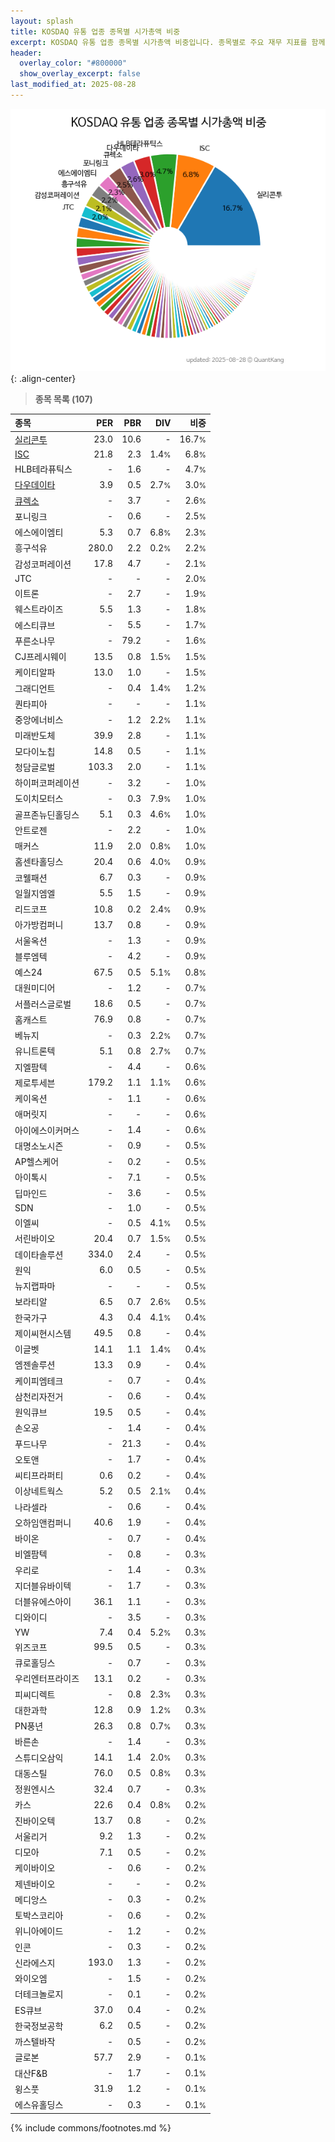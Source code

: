 ```yaml
---
layout: splash
title: KOSDAQ 유통 업종 종목별 시가총액 비중
excerpt: KOSDAQ 유통 업종 종목별 시가총액 비중입니다. 종목별로 주요 재무 지표를 함께 표시합니다.
header:
  overlay_color: "#800000"
  show_overlay_excerpt: false
last_modified_at: 2025-08-28
---
```



![KOSDAQ 유통 업종 종목별 시가총액 비중](/stats/sector/images/kosdaq_업종_유통_종목.png){: .align-center}


> **종목 목록 (107)**<a id="list"></a>

| **종목** | **PER** | **PBR** | **DIV** | **비중** |
| :------- | ------: | ------: | ------: | -------: |
| [실리콘투](/257720/) | 23.0 | 10.6 | - | 16.7<small>%</small> |
| [ISC](/095340/) | 21.8 | 2.3 | 1.4<small>%</small> | 6.8<small>%</small> |
| HLB테라퓨틱스 | - | 1.6 | - | 4.7<small>%</small> |
| [다우데이타](/032190/) | 3.9 | 0.5 | 2.7<small>%</small> | 3.0<small>%</small> |
| [큐렉소](/060280/) | - | 3.7 | - | 2.6<small>%</small> |
| 포니링크 | - | 0.6 | - | 2.5<small>%</small> |
| 에스에이엠티 | 5.3 | 0.7 | 6.8<small>%</small> | 2.3<small>%</small> |
| 흥구석유 | 280.0 | 2.2 | 0.2<small>%</small> | 2.2<small>%</small> |
| 감성코퍼레이션 | 17.8 | 4.7 | - | 2.1<small>%</small> |
| JTC | - | - | - | 2.0<small>%</small> |
| 이트론 | - | 2.7 | - | 1.9<small>%</small> |
| 웨스트라이즈 | 5.5 | 1.3 | - | 1.8<small>%</small> |
| 에스티큐브 | - | 5.5 | - | 1.7<small>%</small> |
| 푸른소나무 | - | 79.2 | - | 1.6<small>%</small> |
| CJ프레시웨이 | 13.5 | 0.8 | 1.5<small>%</small> | 1.5<small>%</small> |
| 케이티알파 | 13.0 | 1.0 | - | 1.5<small>%</small> |
| 그래디언트 | - | 0.4 | 1.4<small>%</small> | 1.2<small>%</small> |
| 퀀타피아 | - | - | - | 1.1<small>%</small> |
| 중앙에너비스 | - | 1.2 | 2.2<small>%</small> | 1.1<small>%</small> |
| 미래반도체 | 39.9 | 2.8 | - | 1.1<small>%</small> |
| 모다이노칩 | 14.8 | 0.5 | - | 1.1<small>%</small> |
| 청담글로벌 | 103.3 | 2.0 | - | 1.1<small>%</small> |
| 하이퍼코퍼레이션 | - | 3.2 | - | 1.0<small>%</small> |
| 도이치모터스 | - | 0.3 | 7.9<small>%</small> | 1.0<small>%</small> |
| 골프존뉴딘홀딩스 | 5.1 | 0.3 | 4.6<small>%</small> | 1.0<small>%</small> |
| 안트로젠 | - | 2.2 | - | 1.0<small>%</small> |
| 매커스 | 11.9 | 2.0 | 0.8<small>%</small> | 1.0<small>%</small> |
| 홈센타홀딩스 | 20.4 | 0.6 | 4.0<small>%</small> | 0.9<small>%</small> |
| 코웰패션 | 6.7 | 0.3 | - | 0.9<small>%</small> |
| 일월지엠엘 | 5.5 | 1.5 | - | 0.9<small>%</small> |
| 리드코프 | 10.8 | 0.2 | 2.4<small>%</small> | 0.9<small>%</small> |
| 아가방컴퍼니 | 13.7 | 0.8 | - | 0.9<small>%</small> |
| 서울옥션 | - | 1.3 | - | 0.9<small>%</small> |
| 블루엠텍 | - | 4.2 | - | 0.9<small>%</small> |
| 예스24 | 67.5 | 0.5 | 5.1<small>%</small> | 0.8<small>%</small> |
| 대원미디어 | - | 1.2 | - | 0.7<small>%</small> |
| 서플러스글로벌 | 18.6 | 0.5 | - | 0.7<small>%</small> |
| 홈캐스트 | 76.9 | 0.8 | - | 0.7<small>%</small> |
| 베뉴지 | - | 0.3 | 2.2<small>%</small> | 0.7<small>%</small> |
| 유니트론텍 | 5.1 | 0.8 | 2.7<small>%</small> | 0.7<small>%</small> |
| 지엘팜텍 | - | 4.4 | - | 0.6<small>%</small> |
| 제로투세븐 | 179.2 | 1.1 | 1.1<small>%</small> | 0.6<small>%</small> |
| 케이옥션 | - | 1.1 | - | 0.6<small>%</small> |
| 애머릿지 | - | - | - | 0.6<small>%</small> |
| 아이에스이커머스 | - | 1.4 | - | 0.6<small>%</small> |
| 대명소노시즌 | - | 0.9 | - | 0.5<small>%</small> |
| AP헬스케어 | - | 0.2 | - | 0.5<small>%</small> |
| 아이톡시 | - | 7.1 | - | 0.5<small>%</small> |
| 딥마인드 | - | 3.6 | - | 0.5<small>%</small> |
| SDN | - | 1.0 | - | 0.5<small>%</small> |
| 이엘씨 | - | 0.5 | 4.1<small>%</small> | 0.5<small>%</small> |
| 서린바이오 | 20.4 | 0.7 | 1.5<small>%</small> | 0.5<small>%</small> |
| 데이타솔루션 | 334.0 | 2.4 | - | 0.5<small>%</small> |
| 원익 | 6.0 | 0.5 | - | 0.5<small>%</small> |
| 뉴지랩파마 | - | - | - | 0.5<small>%</small> |
| 보라티알 | 6.5 | 0.7 | 2.6<small>%</small> | 0.5<small>%</small> |
| 한국가구 | 4.3 | 0.4 | 4.1<small>%</small> | 0.4<small>%</small> |
| 제이씨현시스템 | 49.5 | 0.8 | - | 0.4<small>%</small> |
| 이글벳 | 14.1 | 1.1 | 1.4<small>%</small> | 0.4<small>%</small> |
| 엠젠솔루션 | 13.3 | 0.9 | - | 0.4<small>%</small> |
| 케이피엠테크 | - | 0.7 | - | 0.4<small>%</small> |
| 삼천리자전거 | - | 0.6 | - | 0.4<small>%</small> |
| 원익큐브 | 19.5 | 0.5 | - | 0.4<small>%</small> |
| 손오공 | - | 1.4 | - | 0.4<small>%</small> |
| 푸드나무 | - | 21.3 | - | 0.4<small>%</small> |
| 오토앤 | - | 1.7 | - | 0.4<small>%</small> |
| 씨티프라퍼티 | 0.6 | 0.2 | - | 0.4<small>%</small> |
| 이상네트웍스 | 5.2 | 0.5 | 2.1<small>%</small> | 0.4<small>%</small> |
| 나라셀라 | - | 0.6 | - | 0.4<small>%</small> |
| 오하임앤컴퍼니 | 40.6 | 1.9 | - | 0.4<small>%</small> |
| 바이온 | - | 0.7 | - | 0.4<small>%</small> |
| 비엘팜텍 | - | 0.8 | - | 0.3<small>%</small> |
| 우리로 | - | 1.4 | - | 0.3<small>%</small> |
| 지더블유바이텍 | - | 1.7 | - | 0.3<small>%</small> |
| 더블유에스아이 | 36.1 | 1.1 | - | 0.3<small>%</small> |
| 디와이디 | - | 3.5 | - | 0.3<small>%</small> |
| YW | 7.4 | 0.4 | 5.2<small>%</small> | 0.3<small>%</small> |
| 위즈코프 | 99.5 | 0.5 | - | 0.3<small>%</small> |
| 큐로홀딩스 | - | 0.7 | - | 0.3<small>%</small> |
| 우리엔터프라이즈 | 13.1 | 0.2 | - | 0.3<small>%</small> |
| 피씨디렉트 | - | 0.8 | 2.3<small>%</small> | 0.3<small>%</small> |
| 대한과학 | 12.8 | 0.9 | 1.2<small>%</small> | 0.3<small>%</small> |
| PN풍년 | 26.3 | 0.8 | 0.7<small>%</small> | 0.3<small>%</small> |
| 바른손 | - | 1.4 | - | 0.3<small>%</small> |
| 스튜디오삼익 | 14.1 | 1.4 | 2.0<small>%</small> | 0.3<small>%</small> |
| 대동스틸 | 76.0 | 0.5 | 0.8<small>%</small> | 0.3<small>%</small> |
| 정원엔시스 | 32.4 | 0.7 | - | 0.3<small>%</small> |
| 카스 | 22.6 | 0.4 | 0.8<small>%</small> | 0.2<small>%</small> |
| 진바이오텍 | 13.7 | 0.8 | - | 0.2<small>%</small> |
| 서울리거 | 9.2 | 1.3 | - | 0.2<small>%</small> |
| 디모아 | 7.1 | 0.5 | - | 0.2<small>%</small> |
| 케이바이오 | - | 0.6 | - | 0.2<small>%</small> |
| 제넨바이오 | - | - | - | 0.2<small>%</small> |
| 메디앙스 | - | 0.3 | - | 0.2<small>%</small> |
| 토박스코리아 | - | 0.6 | - | 0.2<small>%</small> |
| 위니아에이드 | - | 1.2 | - | 0.2<small>%</small> |
| 인콘 | - | 0.3 | - | 0.2<small>%</small> |
| 신라에스지 | 193.0 | 1.3 | - | 0.2<small>%</small> |
| 와이오엠 | - | 1.5 | - | 0.2<small>%</small> |
| 더테크놀로지 | - | 0.1 | - | 0.2<small>%</small> |
| ES큐브 | 37.0 | 0.4 | - | 0.2<small>%</small> |
| 한국정보공학 | 6.2 | 0.5 | - | 0.2<small>%</small> |
| 까스텔바작 | - | 0.5 | - | 0.2<small>%</small> |
| 글로본 | 57.7 | 2.9 | - | 0.1<small>%</small> |
| 대산F&B | - | 1.7 | - | 0.1<small>%</small> |
| 윙스풋 | 31.9 | 1.2 | - | 0.1<small>%</small> |
| 에스유홀딩스 | - | 0.3 | - | 0.1<small>%</small> |

{% include commons/footnotes.md %}